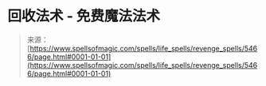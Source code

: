 <!--yml

category: 未分类

date: 2024-06-12 18:39:38

-->

# 回收法术 - 免费魔法法术

> 来源：[https://www.spellsofmagic.com/spells/life_spells/revenge_spells/5466/page.html#0001-01-01](https://www.spellsofmagic.com/spells/life_spells/revenge_spells/5466/page.html#0001-01-01)
